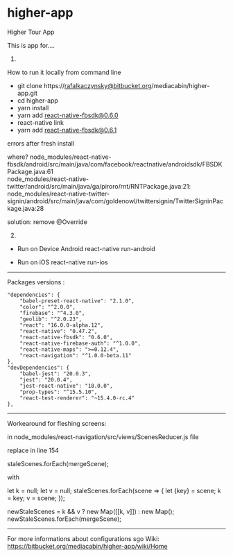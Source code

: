 # higher-app
Higher Tour App

This is app for....

1.
How to run it locally from command line

- git clone https://rafalkaczynsky@bitbucket.org/mediacabin/higher-app.git
- cd higher-app
- yarn install
- yarn add react-native-fbsdk@0.6.0
- react-native link  
- yarn add react-native-fbsdk@0.6.1

errors after fresh install

where?
node_modules/react-native-fbsdk/android/src/main/java/com/facebook/reactnative/androidsdk/FBSDKPackage.java:61  
node_modules/react-native-twitter/android/src/main/java/ga/piroro/rnt/RNTPackage.java:21:
node_modules/react-native-twitter-signin/android/src/main/java/com/goldenowl/twittersignin/TwitterSigninPackage.java:28

solution: 
remove @Override


 
2.
- Run on Device Android
react-native run-android

- Run on iOS
react-native run-ios





-----------------------------------------------------

Packages versions : 

	"dependencies": {
		"babel-preset-react-native": "2.1.0",
		"color": "^2.0.0",
		"firebase": "^4.3.0",
		"geolib": "^2.0.23",
		"react": "16.0.0-alpha.12",
		"react-native": "0.47.2",
		"react-native-fbsdk": "0.6.0",
		"react-native-firebase-auth": "^1.0.0",
		"react-native-maps": ">=0.12.4",
		"react-navigation": "^1.0.0-beta.11"
	},
	"devDependencies": {
		"babel-jest": "20.0.3",
		"jest": "20.0.4",
		"jest-react-native": "18.0.0",
		"prop-types": "^15.5.10",
		"react-test-renderer": "~15.4.0-rc.4"
	},
	
	
------------------------------------
Workearound for fleshing screens: 

in node_modules/react-navigation/src/views/ScenesReducer.js file

replace  in line 154 

staleScenes.forEach(mergeScene);
 
with 

let k = null;
let v = null;
staleScenes.forEach(scene => {
 let {key} = scene;
 k = key;
 v = scene;
});
 
newStaleScenes = k && v ? new Map([[k, v]]) : new Map();
newStaleScenes.forEach(mergeScene);
   
------------------------------------


For more informations about configurations sgo Wiki: https://bitbucket.org/mediacabin/higher-app/wiki/Home


